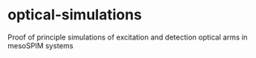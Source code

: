 # optical-simulations
Proof of principle simulations of excitation and detection optical arms in mesoSPIM systems
